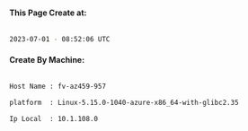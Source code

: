 
   
#### This Page Create at:

```bash

2023-07-01 - 08:52:06 UTC

```

#### Create By Machine:

```bash

Host Name : fv-az459-957

platform  : Linux-5.15.0-1040-azure-x86_64-with-glibc2.35

Ip Local  : 10.1.108.0

```

